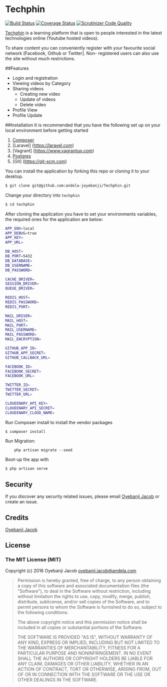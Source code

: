 # Techphin 

[![Build Status](https://travis-ci.org/andela-joyebanji/Techphin.svg?branch=develop)](https://travis-ci.org/andela-joyebanji/Techphin)
 [![Coverage Status](https://coveralls.io/repos/github/andela-joyebanji/Techphin/badge.svg?branch=develop)](https://coveralls.io/github/andela-joyebanji/Techphin?branch=develop)
[![Scrutinizer Code Quality](https://scrutinizer-ci.com/g/andela-joyebanji/OpenSourceEvangelist/badges/quality-score.png?b=develop)](https://scrutinizer-ci.com/g/andela-joyebanji/OpenSourceEvangelist/?branch=develop)

[Techphin](https://techphin.herokuapp.com) is a learning platform that is open to people interested in the latest technologies online (Youtube hosted videos).

To share content you can conveniently register with your favourite social network [Facebook, Github or Twitter]. Non-
registered users can also use the site without much restrictions.

##Features
- Login and registration
- Viewing videos by Category
- Sharing videos
  - Creating new video
  - Update of videos
  - Delete video
- Profile View
- Profile Update


##Installation
It is recommended that you have the following set up on your local environment before getting started

1. [Composer](https://getcomposer.org)
2. [Laravel] (https://laravel.com)
3. [Vagrant] (https://www.vagrantup.com) 
4. [Postgres](http://www.postgresql.org)
5. [Git] (https://git-scm.com)

You can install the application by forking this repo or cloning it to your desktop. 

```bash
$ git clone git@github.com:andela-joyebanji/Techphin.git
```

Change your directory into `techphin`

```bash
$ cd techphin
```

After cloning the application
you have to set your environments variables, the required ones for the application are below:

```bash
APP_ENV=local
APP_DEBUG=true
APP_KEY=
APP_URL=

DB_HOST=
DB_PORT=5432
DB_DATABASE=
DB_USERNAME=
DB_PASSWORD=

CACHE_DRIVER=
SESSION_DRIVER=
QUEUE_DRIVER=

REDIS_HOST=
REDIS_PASSWORD=
REDIS_PORT=

MAIL_DRIVER=
MAIL_HOST=
MAIL_PORT=
MAIL_USERNAME=
MAIL_PASSWORD=
MAIL_ENCRYPTION=

GITHUB_APP_ID=
GITHUB_APP_SECRET=
GITHUB_CALLBACK_URL=

FACEBOOK_ID=
FACEBOOK_SECRET=
FACEBOOK_URL=

TWITTER_ID=
TWITTER_SECRET=
TWITTER_URL=

CLOUDINARY_API_KEY=
CLOUDINARY_API_SECRET=
CLOUDINARY_CLOUD_NAME=
```
Run Composer install to install the vendor packages

```bash
$ composer install
```

Run Migration:

```artisan
    php artisan migrate --seed
```

Boot-up the app with 

```bash
$ php artisan serve
```

## Security

If you discover any security related issues, please email [Oyebanji Jacob](oyebanji.jacob@andela.com) or create an issue.

## Credits

[Oyebanji Jacob](https://github.com/andela-joyebanji)

## License

### The MIT License (MIT)

Copyright (c) 2016 Oyebanji Jacob <oyebanji.jacob@andela.com>

> Permission is hereby granted, free of charge, to any person obtaining a copy
> of this software and associated documentation files (the "Software"), to deal
> in the Software without restriction, including without limitation the rights
> to use, copy, modify, merge, publish, distribute, sublicense, and/or sell
> copies of the Software, and to permit persons to whom the Software is
> furnished to do so, subject to the following conditions:
>
> The above copyright notice and this permission notice shall be included in
> all copies or substantial portions of the Software.
>
> THE SOFTWARE IS PROVIDED "AS IS", WITHOUT WARRANTY OF ANY KIND, EXPRESS OR
> IMPLIED, INCLUDING BUT NOT LIMITED TO THE WARRANTIES OF MERCHANTABILITY,
> FITNESS FOR A PARTICULAR PURPOSE AND NONINFRINGEMENT. IN NO EVENT SHALL THE
> AUTHORS OR COPYRIGHT HOLDERS BE LIABLE FOR ANY CLAIM, DAMAGES OR OTHER
> LIABILITY, WHETHER IN AN ACTION OF CONTRACT, TORT OR OTHERWISE, ARISING FROM,
> OUT OF OR IN CONNECTION WITH THE SOFTWARE OR THE USE OR OTHER DEALINGS IN
> THE SOFTWARE.
